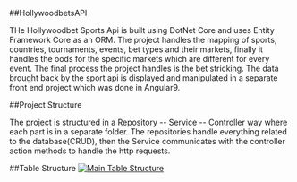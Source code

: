 ##HollywoodbetsAPI

THe Hollywoodbet Sports Api is built using DotNet Core and uses Entity Framework Core as an ORM. The project handles the mapping of sports, countries, tournaments, events, 
bet types and their markets, finally it handles the oods for the specific markets which are different for every event.  The final process the project handles is the bet stricking.
The data brought back by the sport api is displayed and manipulated in a separate front end project which was done in Angular9.

##Project Structure

The project is structured in a Repository -- Service -- Controller way where each part is in a separate folder. The repositories handle everything related to the
database(CRUD), then the Service communicates with the controller action methods to handle the http requests.

##Table Structure
[
![Main Table Structure](https://user-images.githubusercontent.com/49978441/88566357-2e310f80-d036-11ea-9be8-c3bd0e37e5f5.png)
](url)







